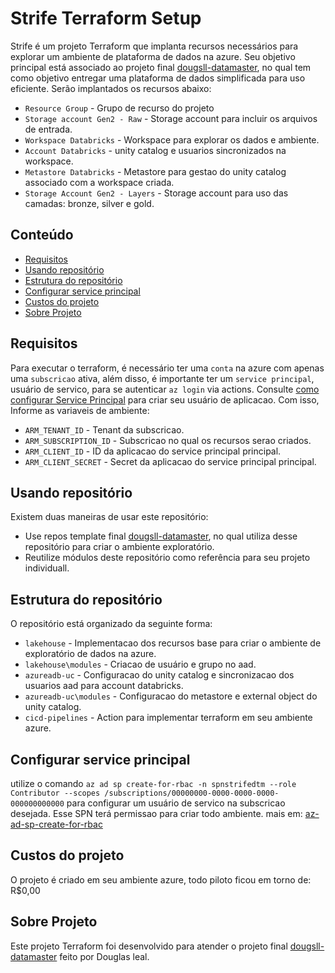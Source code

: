 # Strife Terraform Setup

Strife é um projeto Terraform que implanta recursos necessários para explorar um ambiente de plataforma de dados na azure. Seu objetivo principal está associado ao projeto final [dougsll-datamaster](https://github.com/lealdouglas/dougsll-datamaster), no qual tem como objetivo entregar uma plataforma de dados simplificada para uso eficiente.
Serão implantados os recursos abaixo:

- `Resource Group` - Grupo de recurso do projeto
- `Storage account Gen2 - Raw` - Storage account para incluir os arquivos de entrada.
- `Workspace Databricks` - Workspace para explorar os dados e ambiente.
- `Account Databricks` - unity catalog e usuarios sincronizados na workspace.
- `Metastore Databricks` - Metastore para gestao do unity catalog associado com a workspace criada.
- `Storage Account Gen2 - Layers` - Storage account para uso das camadas: bronze, silver e gold.

## Conteúdo

- [Requisitos](#requisitos)
- [Usando repositório](#iniciorapido)
- [Estrutura do repositório](#estrutura)
- [Configurar service principal](#configserviceprincipal)
- [Custos do projeto](#estrutura)
- [Sobre Projeto](#dougslldatamaster)



## Requisitos<a id="requisitos"></a>

Para executar o terraform, é necessário ter uma `conta` na azure com apenas uma `subscricao` ativa, além disso, é importante ter um `service principal`, usuário de servico, para se autenticar `az login` via actions. Consulte [como configurar Service Principal](#configserviceprincipal) para criar seu usuário de aplicacao.
Com isso, Informe as variaveis de ambiente:

- `ARM_TENANT_ID` - Tenant da subscricao.
- `ARM_SUBSCRIPTION_ID` - Subscricao no qual os recursos serao criados.
- `ARM_CLIENT_ID` - ID da aplicacao do service principal principal.
- `ARM_CLIENT_SECRET` - Secret da aplicacao do service principal principal.

## Usando repositório<a id="iniciorapido"></a>

Existem duas maneiras de usar este repositório:

- Use repos template final [dougsll-datamaster](https://github.com/lealdouglas/dougsll-datamaster), no qual utiliza desse repositório para criar o ambiente exploratório.
- Reutilize módulos deste repositório como referência para seu projeto individuall.

## Estrutura do repositório<a id="estrutura"></a>

O repositório está organizado da seguinte forma:

- `lakehouse` - Implementacao dos recursos base para criar o ambiente de exploratório de dados na azure.
- `lakehouse\modules` - Criacao de usuário e grupo no aad.
- `azureadb-uc` - Configuracao do unity catalog e sincronizacao dos usuarios aad para account databricks.
- `azureadb-uc\modules` - Configuracao do metastore e external object do unity catalog.
- `cicd-pipelines` - Action para implementar terraform em seu ambiente azure.

## Configurar service principal<a id="configserviceprincipal"></a>

utilize o comando `az ad sp create-for-rbac -n spnstrifedtm --role Contributor --scopes /subscriptions/00000000-0000-0000-0000-000000000000` para configurar um usuário de servico na subscricao desejada. Esse SPN terá permissao para criar todo ambiente.
mais em: [az-ad-sp-create-for-rbac](https://learn.microsoft.com/pt-br/cli/azure/ad/sp?view=azure-cli-latest#az-ad-sp-create-for-rbac)

## Custos do projeto<a id="estrutura"></a>

O projeto é criado em seu ambiente azure, todo piloto ficou em torno de: R$0,00

## Sobre Projeto<a id="dougslldatamaster"></a>

Este projeto Terraform foi desenvolvido para atender o projeto final [dougsll-datamaster](https://github.com/lealdouglas/dougsll-datamaster) feito por Douglas leal.
